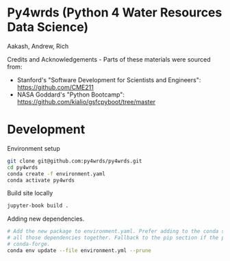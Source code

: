 # Py4wrds (Python 4 Water Resources Data Science)

Aakash, Andrew, Rich 

Credits and Acknowledgements - Parts of these materials were sourced from:
* Stanford's "Software Development for Scientists and Engineers": https://github.com/CME211
* NASA Goddard's "Python Bootcamp": https://github.com/kialio/gsfcpyboot/tree/master


# Development

Environment setup

```bash
git clone git@github.com:py4wrds/py4wrds.git
cd py4wrds
conda create -f environment.yaml
conda activate py4wrds
```

Build site locally

```bash
jupyter-book build .
```


Adding new dependencies.

```bash
# Add the new package to environment.yaml. Prefer adding to the conda section so conda can resolve
# all those dependencies together. Fallback to the pip section if the package isn't supported in 
# conda-forge.
conda env update --file environment.yml --prune
```

